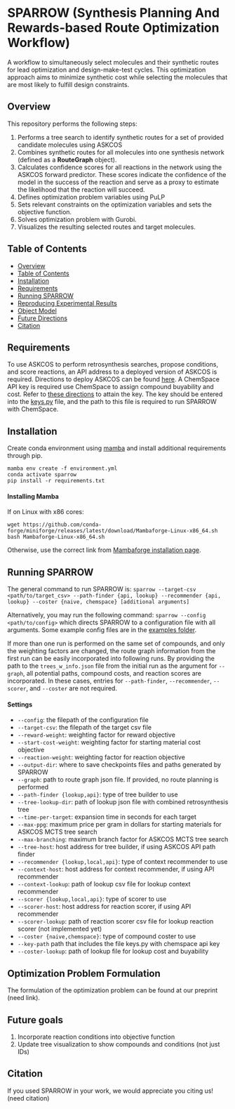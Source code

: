# SPARROW (Synthesis Planning And Rewards-based Route Optimization Workflow)

A workflow to simultaneously select molecules and their synthetic routes for lead optimization and design-make-test cycles. This optimization approach aims to minimize synthetic cost while selecting the molecules that are most likely to fulfill design constraints.  

## Overview 
This repository performs the following steps: 
1. Performs a tree search to identify synthetic routes for a set of provided candidate molecules using ASKCOS 
2. Combines synthetic routes for all molecules into one synthesis network (defined as a **RouteGraph** object).
3. Calculates confidence scores for all reactions in the network using the ASKCOS forward predictor. These scores indicate the confidence of the model in the success of the reaction and serve as a proxy to estimate the likelihood that the reaction will succeed. 
4. Defines optimization problem variables using PuLP
5. Sets relevant constraints on the optimization variables and sets the objective function. 
6. Solves optimization problem with Gurobi.  
7. Visualizes the resulting selected routes and target molecules. 

## Table of Contents 
- [Overview](#overview)
- [Table of Contents](#table-of-contents)
- [Installation](#installation)
- [Requirements](#requirements)
- [Running SPARROW](#running-sparrow)
- [Reproducing Experimental Results](#reproducing-experimental-results)
- [Object Model](#object-model)
- [Future Directions](#future-directions)
- [Citation](#citation)

## Requirements 
To use ASKCOS to perform retrosynthesis searches, propose conditions, and score reactions, an API address to a deployed version of ASKCOS is required. Directions to deploy ASKCOS can be found [here](https://github.com/ASKCOS/ASKCOS). A ChemSpace API key is required use ChemSpace to assign compound buyability and cost. Refer to [these directions](https://api.chem-space.com/docs/#:~:text=Get%20API%20Key&text=The%20API%20key%20is%20unique,%40chem%2Dspace.com.) to attain the key. The key should be entered into the [keys.py](keys.py) file, and the path to this file is required to run SPARROW with ChemSpace. 

## Installation 
Create conda environment using [mamba](https://mamba.readthedocs.io/en/latest/installation.html) and install additional requirements through pip. 

```
mamba env create -f environment.yml
conda activate sparrow
pip install -r requirements.txt
```

#### Installing Mamba
If on Linux with x86 cores: 
```
wget https://github.com/conda-forge/miniforge/releases/latest/download/Mambaforge-Linux-x86_64.sh
bash Mambaforge-Linux-x86_64.sh
```
Otherwise, use the correct link from [Mambaforge installation page](https://github.com/conda-forge/miniforge/releases/latest/download/Mambaforge-Linux-x86_64.sh).


## Running SPARROW
The general command to run SPARROW is:
`sparrow --target-csv <path/to/target_csv> --path-finder {api, lookup} --recommender {api, lookup} --coster {naive, chemspace} [additional arguments]`

Alternatively, you may run the following command: 
`sparrow --config <path/to/config>`
which directs SPARROW to a configuration file with all arguments. Some example config files are in the [examples folder](examples).

If more than one run is performed on the same set of compounds, and only the weighting factors are changed, the route graph information from the first run can be easily incorporated into following runs. By providing the path to the `trees_w_info.json` file from the initial run as the argument for `--graph`, all potential paths, compound costs, and reaction scores are incorporated. In these cases, entries for `--path-finder`, `--recommender`, `--scorer`, and `--coster` are not required. 

#### Settings 
 - `--config`: the filepath of the configuration file
 - `--target-csv`: the filepath of the target csv file
 - `--reward-weight`: weighting factor for reward objective
 - `--start-cost-weight`: weighting factor for starting material cost objective
 - `--reaction-weight`: weighting factor for reaction objective
 - `--output-dir`: where to save checkpoints files and paths generated by SPARROW
 - `--graph`: path to route graph json file. If provided, no route planning is performed
 - `--path-finder {lookup,api}`: type of tree builder to use
 - `--tree-lookup-dir`: path of lookup json file with combined retrosynthesis tree
 - `--time-per-target`: expansion time in seconds for each target
 - `--max-ppg`: maximum price per gram in dollars for starting materials for ASKCOS MCTS tree search
 - `--max-branching`: maximum branch factor for ASKCOS MCTS tree search
 - `--tree-host`: host address for tree builder, if using ASKCOS API path finder
 - `--recommender {lookup,local,api}`: type of context recommender to use
 - `--context-host`: host address for context recommender, if using API recommender
 - `--context-lookup`: path of lookup csv file for lookup context recommender
  - `--scorer {lookup,local,api}`: type of scorer to use
 - `--scorer-host`: host address for reaction scorer, if using API recommender
 - `--scorer-lookup`: path of reaction scorer csv file for lookup reaction scorer (not implemented yet)
 - `--coster {naive,chemspace}`: type of compound coster to use
 - `--key-path` path that includes the file keys.py with chemspace api key
 - `--coster-lookup`: path of lookup file for lookup cost and buyability


##  Optimization Problem Formulation 
The formulation of the optimization problem can be found at our preprint (need link). 

## Future goals
1. Incorporate reaction conditions into objective function 
2. Update tree visualization to show compounds and conditions (not just IDs)

## Citation
If you used SPARROW in your work, we would appreciate you citing us! (need citation)


